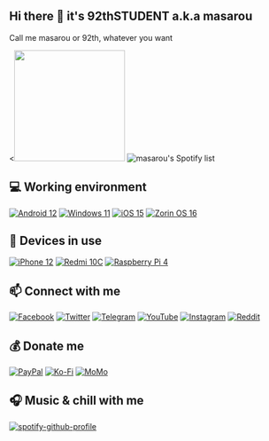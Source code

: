 ## Hi there 👋 it's 92thSTUDENT a.k.a masarou
Call me masarou or 92th, whatever you want

<<img height="200px" src="https://github-readme-stats.vercel.app/api?username=92thSTUDENT&theme=gotham&show_icons=true&height=180" />
![masarou's Spotify list](https://spotify-recently-played-readme.vercel.app/api?user=21q5p6q5xg54r5r23vo3v2tsa&width=300&count=3)

## 💻 Working environment
[![Android 12](https://img.shields.io/badge/Android%2012-3DDC84?style=for-the-badge&logo=android&logoColor=white)](https://www.android.com/android-12/)
[![Windows 11](https://img.shields.io/badge/Windows%2011-0078D6?style=for-the-badge&logo=windows&logoColor=white)](https://www.microsoft.com/en-us/windows/windows-11)
[![iOS 15](https://img.shields.io/badge/iOS-000000?style=for-the-badge&logo=ios&logoColor=white)](https://www.apple.com/ios/ios-15/)
[![Zorin OS 16](https://img.shields.io/badge/Zorin%20OS%2016-0CC1F3?style=for-the-badge&logo=zorin&logoColor=white)](https://zorin.com/os/)

## 📱 Devices in use
[![iPhone 12](https://img.shields.io/badge/iPhone%2012-a2aaad?style=for-the-badge&logo=apple&logoColor=ffffff)](https://www.apple.com/jp/iphone-12/key-features/)
[![Redmi 10C](https://img.shields.io/badge/Redmi%2010C-fd4900?style=for-the-badge&logo=xiaomi&logoColor=ffffff)](https://www.mi.com/global/product/redmi-10c/)
[![Raspberry Pi 4](https://img.shields.io/badge/Raspberry%20Pi%204-D32936?style=for-the-badge&logo=raspberry-pi&logoColor=white)](https://www.raspberrypi.com/products/raspberry-pi-4-model-b/)

## 📫 Connect with me
[![Facebook](https://img.shields.io/badge/Facebook-1877F2?style=for-the-badge&logo=facebook&logoColor=white)](https://www.facebook.com/nhatlam.masarou/)
[![Twitter](https://img.shields.io/badge/Twitter-1DA1F2?style=for-the-badge&logo=twitter&logoColor=white)](https://twitter.com/masarou92)
[![Telegram](https://img.shields.io/badge/Telegram-0088cc?style=for-the-badge&logo=telegram&logoColor=ffffff)](https://t.me/masaroubio)
[![YouTube](https://img.shields.io/badge/YouTube-FF0000?style=for-the-badge&logo=youtube&logoColor=white)](https://www.youtube.com/channel/UCyApAEDrEzBwNdP4bDOgY4w)
[![Instagram](https://img.shields.io/badge/Instagram-E4405F?style=for-the-badge&logo=instagram&logoColor=white)](https://www.instagram.com/masarou.official/)
[![Reddit](https://img.shields.io/badge/Reddit-FF4500?style=for-the-badge&logo=reddit&logoColor=white)](https://www.reddit.com/user/masarou92)

## 💰 Donate me
[![PayPal](https://img.shields.io/badge/PayPal-00457C?style=for-the-badge&logo=paypal&logoColor=white)](https://paypal.me/dreamfan92)
[![Ko-Fi](https://img.shields.io/badge/Ko--fi-F16061?style=for-the-badge&logo=ko-fi&logoColor=white)](https://ko-fi.com/masarou92)
[![MoMo](https://img.shields.io/badge/MoMo-30363D?style=for-the-badge&logo=GitHub-Sponsors&logoColor=#white)](#)

## 🎧 Music & chill with me
[![spotify-github-profile](https://spotify-github-profile.vercel.app/api/view?uid=21q5p6q5xg54r5r23vo3v2tsa&cover_image=true&theme=novatorem&bar_color=53b14f&bar_color_cover=true)](https://spotify-github-profile.vercel.app/api/view?uid=21q5p6q5xg54r5r23vo3v2tsa&redirect=true)
